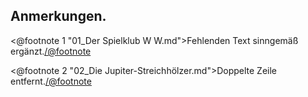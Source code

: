 <h2>Anmerkungen.</h2>

<@footnote 1 "01_Der Spielklub W W.md">Fehlenden Text sinngemäß ergänzt.</@footnote>

<@footnote 2 "02_Die Jupiter-Streichhölzer.md">Doppelte Zeile entfernt.</@footnote>


